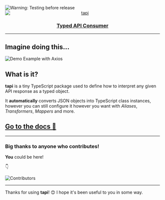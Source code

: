 <div class="display: flex; justify-content: center;">
	<img src="https://img.shields.io/badge/🧪-Testing%20before%20release-blue" alt="Warning: Testing before release" />
</div>

<a href="https://tapi.js.org" style="display: block; text-align: center">
	<img src="https://i.ibb.co/FxXMVD1/tapi-logo.png" style="display: block; margin: auto" alt="tapi" />
	<h3><strong>Typed</strong> API Consumer</h3>
</a>

___

## Imagine doing this...

![Demo Example with Axios](https://i.ibb.co/stfLH8B/tepi-demo.png)

## What is it?

**tapi** is a tiny TypeScript package used to define how to interpret any given API response as a typed object.

It **automatically** converts JSON objects into TypeScript class instances, however you can still configure it however you want with *Aliases*, *Transformers*, *Mappers* and more.

## [Go to the docs 🚀](https://tapi.js.org)
___

### Big thanks to anyone who contributes!

**You** could be here!

👇

![Contributors](https://contrib.rocks/image?repo=opentoolbox/theme)
___

Thanks for using **tapi**! 😊 I hope it's been useful to you in some way.
